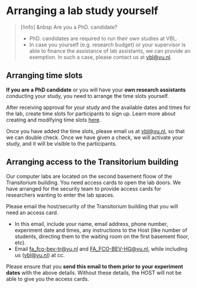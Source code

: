 
# Arranging a lab study yourself

>[!info] <i class="fa-solid fa-info"></i> &nbsp Are you a PhD. candidate?
>- PhD. candidates are required to run their own studies at VBL.
>- In case you yourself (e.g. research budget) or your supervisor is able to finance the assistance of lab assistants, we can provide an exemption. In such a case, please contact us at [vbl@vu.nl](mailto:vbl@vu.nl).   

## Arranging time slots

**If you are a PhD candidate** or you will have your **own research assistants** conducting your study, you need to arrange the time slots yourself.

After receiving approval for your study and the available dates and times for the lab, create time slots for participants to sign up. Learn more about creating and modifying time slots [here](arranging-time-slots).

Once you have added the time slots, please email us at [vbl@vu.nl](mailto:vbl@vu.nl), so that we can double check. Once we have given a check, we will activate your study, and it will be visible to the participants.

## Arranging access to the Transitorium building 

Our computer labs are located on the second basement floow of the Transitorium building. You need access cards to open the lab doors. We have arranged for the security team to provide access cards for researchers wanting to enter the lab spaces.

Please email the host/security of the Transitorium building that you will need an access card. 
- In this email, include your name, email address, phone number, experiment date and times, any instructions to the Host (like number of students, directing them to the waiting room on the first basement floor, etc). 
- Email [fa_fco-bev-tr@vu.nl](mailto:fa_fco-bev-tr@vu.nl) and [FA_FCO-BEV-HG@vu.nl](FA_FCO-BEV-HG@vu.nl), while including us ([vbl@vu.nl](mailto:vbl@vu.nl)) at cc. 

Please ensure that you **send this email to them prior to your experiment dates** with the above details. Without these details, the HOST will not be able to give you the access cards.
